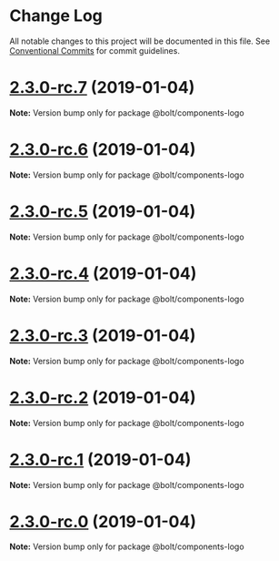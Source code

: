 # Change Log

All notable changes to this project will be documented in this file.
See [Conventional Commits](https://conventionalcommits.org) for commit guidelines.

# [2.3.0-rc.7](https://github.com/bolt-design-system/bolt/tree/master/packages/components/bolt-logo/compare/v2.3.0-rc.6...v2.3.0-rc.7) (2019-01-04)

**Note:** Version bump only for package @bolt/components-logo





# [2.3.0-rc.6](https://github.com/bolt-design-system/bolt/tree/master/packages/components/bolt-logo/compare/v2.3.0-rc.5...v2.3.0-rc.6) (2019-01-04)

**Note:** Version bump only for package @bolt/components-logo





# [2.3.0-rc.5](https://github.com/bolt-design-system/bolt/tree/master/packages/components/bolt-logo/compare/v2.3.0-rc.4...v2.3.0-rc.5) (2019-01-04)

**Note:** Version bump only for package @bolt/components-logo





# [2.3.0-rc.4](https://github.com/bolt-design-system/bolt/tree/master/packages/components/bolt-logo/compare/v2.3.0-rc.3...v2.3.0-rc.4) (2019-01-04)

**Note:** Version bump only for package @bolt/components-logo





# [2.3.0-rc.3](https://github.com/bolt-design-system/bolt/tree/master/packages/components/bolt-logo/compare/v2.3.0-rc.2...v2.3.0-rc.3) (2019-01-04)

**Note:** Version bump only for package @bolt/components-logo





# [2.3.0-rc.2](https://github.com/bolt-design-system/bolt/tree/master/packages/components/bolt-logo/compare/v2.3.0-rc.1...v2.3.0-rc.2) (2019-01-04)

**Note:** Version bump only for package @bolt/components-logo





# [2.3.0-rc.1](https://github.com/bolt-design-system/bolt/tree/master/packages/components/bolt-logo/compare/vv2.3.0-rc.0...v2.3.0-rc.1) (2019-01-04)

**Note:** Version bump only for package @bolt/components-logo





# [2.3.0-rc.0](https://github.com/bolt-design-system/bolt/tree/master/packages/components/bolt-logo/compare/v2.2.1...v2.3.0-rc.0) (2019-01-04)

**Note:** Version bump only for package @bolt/components-logo
